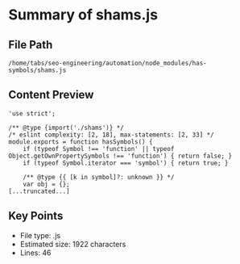 # Summary of shams.js
  
## File Path
`/home/tabs/seo-engineering/automation/node_modules/has-symbols/shams.js`

## Content Preview
```
'use strict';

/** @type {import('./shams')} */
/* eslint complexity: [2, 18], max-statements: [2, 33] */
module.exports = function hasSymbols() {
	if (typeof Symbol !== 'function' || typeof Object.getOwnPropertySymbols !== 'function') { return false; }
	if (typeof Symbol.iterator === 'symbol') { return true; }

	/** @type {{ [k in symbol]?: unknown }} */
	var obj = {};
[...truncated...]
```

## Key Points
- File type: .js
- Estimated size: 1922 characters
- Lines: 46
